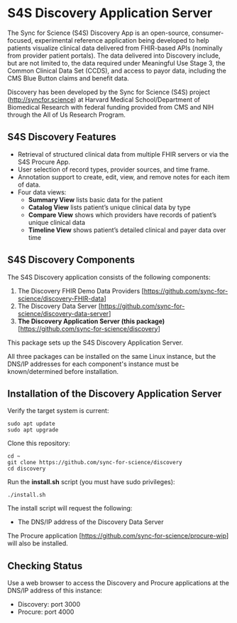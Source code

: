 # S4S Discovery Application Server

The Sync for Science (S4S) Discovery App is an open-source, consumer-focused, experimental reference application being developed to help patients visualize clinical data delivered from FHIR-based APIs (nominally from provider patient portals). The data delivered into Discovery include, but are not limited to, the data required under Meaningful Use Stage 3, the Common Clinical Data Set (CCDS), and access to payor data, including the CMS Blue Button claims and benefit data.

Discovery has been developed by the Sync for Science (S4S) project (<http://syncfor.science>) at Harvard Medical School/Department of Biomedical Research with federal funding provided from CMS and NIH through the All of Us Research Program.

## S4S Discovery Features

- Retrieval of structured clinical data from multiple FHIR servers or via the S4S Procure App.
- User selection of record types, provider sources, and time frame.
- Annotation support to create, edit, view, and remove notes for each item of data.
- Four data views:
   - **Summary View** lists basic data for the patient
   - **Catalog View** lists patient’s unique clinical data by type
   - **Compare View** shows which providers have records of patient’s unique clinical data
   - **Timeline View** shows patient’s detailed clinical and payer data over time

## S4S Discovery Components

The S4S Discovery application consists of the following components:

1. The Discovery FHIR Demo Data Providers [<https://github.com/sync-for-science/discovery-FHIR-data>]
2. The Discovery Data Server [<https://github.com/sync-for-science/discovery-data-server>]
3. **The Discovery Application Server (this package)** [<https://github.com/sync-for-science/discovery>]

This package sets up the S4S Discovery Application Server.

All three packages can be installed on the same Linux instance, but the DNS/IP addresses for each component's instance must be known/determined before installation.

## Installation of the Discovery Application Server

Verify the target system is current:

    sudo apt update
    sudo apt upgrade

Clone this repository:

    cd ~
    git clone https://github.com/sync-for-science/discovery
    cd discovery

Run the **install.sh** script (you must have sudo privileges):

    ./install.sh

The install script will request the following:

- The DNS/IP address of the Discovery Data Server

The Procure application [<https://github.com/sync-for-science/procure-wip>] will also be installed.
## Checking Status

Use a web browser to access the Discovery and Procure applications at the DNS/IP address of this instance:

- Discovery: port 3000
- Procure: port 4000

